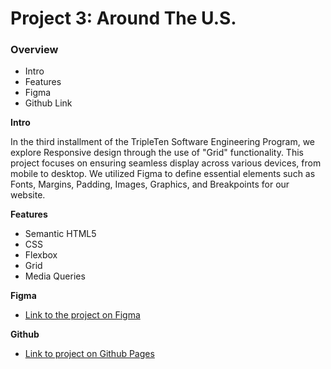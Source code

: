 # Project 3: Around The U.S.

### Overview  

* Intro 
* Features
* Figma  
* Github Link
 
  
**Intro**
  
In the third installment of the TripleTen Software Engineering Program, we explore Responsive design through the use of "Grid" functionality. This project focuses on ensuring seamless display across various devices, from mobile to desktop. We utilized Figma to define essential elements such as Fonts, Margins, Padding, Images, Graphics, and Breakpoints for our website.

**Features**
- Semantic HTML5
- CSS
- Flexbox
- Grid
- Media Queries
 
**Figma**  
  
* [Link to the project on Figma](https://www.figma.com/file/ii4xxsJ0ghevUOcssTlHZv/Sprint-3%3A-Around-the-US?node-id=0%3A1)  
  
**Github**

* [Link to project on Github Pages]()
